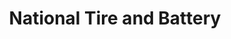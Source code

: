 ---
title: "National Tire and Battery"
url: /boardman/national-tire-and-battery/
shop: car repair
---